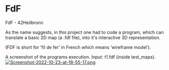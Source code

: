 # FdF
FdF - 42Heilbronn

As the name suggests, in this project one had to code a program, which can translate a basic 2D map (a .fdf file), into it's 
interactive 3D representation.

(FDF is short for ’fil de fer’ in French which means ’wireframe model’).


A screenshot of the programs execution.
Input: t1.fdf (inside test_maps).
[![Screenshot-2022-10-23-at-18-55-17.png](https://i.postimg.cc/hjmhpSZX/Screenshot-2022-10-23-at-18-55-17.png)](https://postimg.cc/Fd99KQ4v)
